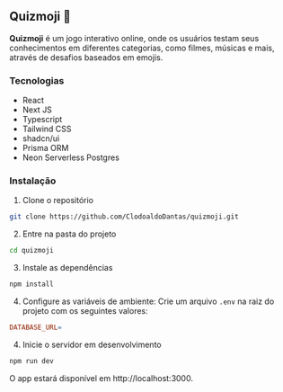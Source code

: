 ## Quizmoji 🧠

**Quizmoji** é um jogo interativo online, onde os usuários testam seus conhecimentos em diferentes categorias, como filmes, músicas e mais, através de desafios baseados em emojis.

### Tecnologias

- React
- Next JS
- Typescript
- Tailwind CSS
- shadcn/ui
- Prisma ORM
- Neon Serverless Postgres

### Instalação

1. Clone o repositório

```bash
git clone https://github.com/ClodoaldoDantas/quizmoji.git
```

2. Entre na pasta do projeto

```bash
cd quizmoji
```

3. Instale as dependências

```bash
npm install
```

4. Configure as variáveis de ambiente: Crie um arquivo `.env` na raiz do projeto com os seguintes valores:

```makefile
DATABASE_URL=
```

4. Inicie o servidor em desenvolvimento

```bash
npm run dev
```

O app estará disponível em http://localhost:3000.
